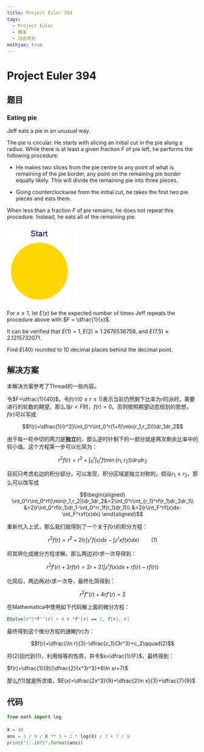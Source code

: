 ```yaml
---
title: Project Euler 394
tags:
  - Project Euler
  - 概率
  - 动态规划
mathjax: true
---
```

<escape><!-- more --></escape>
    
# Project Euler 394
## 题目
### Eating pie



Jeff eats a pie in an unusual way.

The pie is circular. He starts with slicing an initial cut in the pie along a radius.
While there is at least a given fraction $F$ of pie left, he performs the following procedure:

- He makes two slices from the pie centre to any point of what is remaining of the pie border, any point on the remaining pie border equally likely. This will divide the remaining pie into three pieces.

- Going counterclockwise from the initial cut, he takes the first two pie pieces and eats them.

When less than a fraction $F$ of pie remains, he does not repeat this procedure. Instead, he eats all of the remaining pie.

![](../images/p394_eatpie.gif)

For $x \ge 1$, let $E(x)$ be the expected number of times Jeff repeats the procedure above with $F = \dfrac{1}{x}$.

It can be verified that  $E(1) = 1, E(2) \approx 1.2676536759,$ and $E(7.5) \approx 2.1215732071$.

Find $E(40)$ rounded to $10$ decimal places behind the decimal point.



## 解决方案

本解决方案参考了Thread的一些内容。

令$F=\dfrac{1}{40}$。令$f(r)(0\le r\le 1)$表示当前仍然剩下比率为$r$的派时，需要进行的轮数的期望。那么当$r< F$时，$f(r)=0$。否则按照期望动态规划的思想，$f(r)$可以写成

$$f(r)=\dfrac{1}{r^2}\int_0^r\int_0^r(1+f(\min(r_1,r_2)))dr_1dr_2$$

由于每一轮中切的两刀是**独立**的，那么逆时针剩下的一部分就是两次剩余比率中的较小值。这个方程第一步可以化简为：

$$r^2f(r)=r^2+\int_0^r\int_0^rf(\min(r_1,r_2))dr_1dr_2$$

目前只考虑右边的积分部分，可以发现，积分区域是独立对称的。假设$r_1\le r_2$，那么可以改写成

$$\begin{aligned}
\int_0^r\int_0^rf(\min(r_1,r_2))dr_1dr_2&=2\int_0^r\int_{r_1}^rf(r_1)dr_2dr_1\\
&=2(r\int_0^rf(r_1)dr_1-\int_0^rr_1f(r_1)dr_1)\\
&=2(r\int_F^rf(x)dx-\int_F^rxf(x)dx)
\end{aligned}$$

重新代入上式，那么我们就得到了一个关于$f(r)$的积分方程：

$$r^2f(r)=r^2+2(r\int_F^rf(x)dx-\int_F^rxf(x)dx)\qquad(1)$$

将其转化成微分方程求解。那么两边对$r$求一次导得到：

$$r^2f'(r)+2rf(r)=2r+2(\int_F^rf(x)dx+rf(r)-rf(r))$$

化简后，两边再对$r$求一次导，最终化简得到：

$$r^2f''(r)+4rf'(r)=2$$

在Mathematica中使用如下代码解上面的微分方程：

```Mathematica
DSolve[r^2*f''[r] + 4 r *f'[r] == 2, f[r], r]
```

最终得到这个微分方程的通解$f(r)$为：

$$f(r)=\dfrac{\ln r}{3}-\dfrac{c_1}{3r^3}+c_2\qquad(2)$$

将$(2)$回代到$(1)$，利用恒等的性质，并令$x=\dfrac{1}{F}$，最终得到：

$f(r)=\dfrac{1}{9}(\dfrac{2}{x^3r^3}+6\ln xr+7)$

那么$f(1)$就是所求值，$E(x)=\dfrac{2x^3}{9}+\dfrac{2\ln x}{3}+\dfrac{7}{9}$
## 代码


```py
from math import log

X = 40
ans = 2 / 9 / X ** 3 + 2 * log(X) / 3 + 7 / 9
print("{:.10f}".format(ans))

```